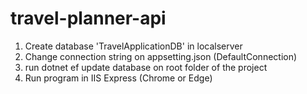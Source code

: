 # travel-planner-api 

1. Create database 'TravelApplicationDB' in localserver
2. Change connection string on appsetting.json (DefaultConnection)
3. run dotnet ef update database on root folder of the project
4. Run program in IIS Express (Chrome or Edge)
